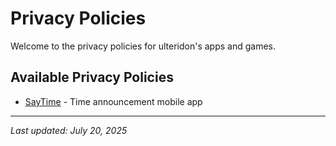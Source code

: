 # Privacy Policies

Welcome to the privacy policies for ulteridon's apps and games.

## Available Privacy Policies

- [SayTime](sayTime_privacy_policy.md) - Time announcement mobile app

---

*Last updated: July 20, 2025*